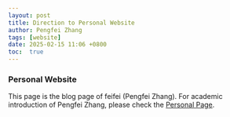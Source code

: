 ```yaml
---
layout: post
title: Direction to Personal Website
author: Pengfei Zhang
tags: [website]
date: 2025-02-15 11:06 +0800
toc:  true
---
```


### Personal Website

This page is the blog page of feifei (Pengfei Zhang). For academic introduction of Pengfei Zhang, please check the [Personal Page](https://zpf0117b2.github.io/feifei.github.io/main/).